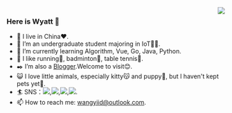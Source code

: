 <img align="right" src="https://github-readme-stats.vercel.app/api?username=hiWyatt&count_private=true&show_icons=true&theme=vue-dark" />

### Here is Wyatt 👋  
- 🔭 I live in China❤️.
- 🏫 I’m an undergraduate student majoring in IoT👨‍💻.
- 🌱 I’m currently learning Algorithm, Vue, Go, Java, Python.
- 🔆 I like running🏃, badminton🏸, table tennis🏓. 
- ✒️ I’m also a [Blogger](https://wangyi.one).Welcome to visit😊.
- 😺 I love little animals, especially kitty😽 and puppy🐶, but I haven't kept pets yet🤦.
- 🏄 SNS：[![](https://img.shields.io/badge/dynamic/json?color=000000&label=GitHub&query=%24.data.totalSubs&suffix=%20followers&url=https%3A%2F%2Fapi.spencerwoo.com%2Fsubstats%2F%3Fsource%3Dgithub%26queryKey%3DhiWyatt)](https://github.com/hiWyatt),[![](https://img.shields.io/badge/%E5%BE%AE%E4%BF%A1%E5%85%AC%E4%BC%97%E5%8F%B7-%E7%86%A0%E7%86%A0%E6%99%A8%E6%9B%A6-00d015)](https://mp.weixin.qq.com/s?__biz=MzkwNDMzNzc0OA==&mid=2247483676&idx=1&sn=b89f383c071512a92ba4f0594f28ad8d&chksm=c089c127f7fe4831f65592f9c5983e94a9b2d2a521686eeb66eab2eec0a8fb6aa77538841171#rd),[![](https://img.shields.io/badge/dynamic/json?color=FF0000&label=%E7%BD%91%E6%98%93%E4%BA%91%E9%9F%B3%E4%B9%90&query=%24.data.totalSubs&suffix=%20%E7%B2%89%E4%B8%9D&url=https%3A%2F%2Fapi.spencerwoo.com%2Fsubstats%2F%3Fsource%3DneteaseMusic%26queryKey%3D359337916)](https://music.163.com/#/user/home?id=359337916),[![](https://img.shields.io/badge/CSDN-%E5%85%A8%E5%9B%BD%E5%89%8D%2017K%20%E5%90%8D-fc5531)](https://blog.csdn.net/m0_56510407?spm=1010.2135.3001.5421).
- 📫 How to reach me: wangyiid@outlook.com.
